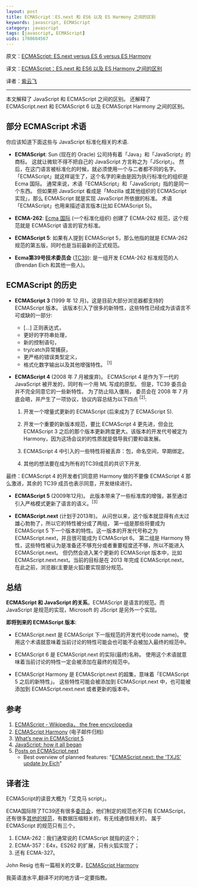 ```yaml
---
layout: post
title: ECMAScript：ES.next 和 ES6 以及 ES Harmony 之间的区别
keywords: javascript, ECMAScript
category: javascript
tags: [javascript, ECMAScript]
uids: 1708684567
---
```


原文：[ECMAScript: ES.next versus ES 6 versus ES Harmony](http://www.2ality.com/2011/06/ecmascript.html)

译文：[ECMAScript：ES.next 和 ES6 以及 ES Harmony 之间的区别](http://www.cnblogs.com/ziyunfei/archive/2012/09/24/2699065.html)

译者：[紫云飞](http://weibo.com/u/1708684567)

----------------------------------------------------

本文解释了 JavaScript 和 ECMAScript 之间的区别。
还解释了 ECMAScript.next 和 ECMAScript 6 以及 ECMAScript Harmony 之间的区别。

## 部分 ECMAScript 术语

你应该知道下面这些与 JavaScript 标准化相关的术语.

* **ECMAScript**: Sun (现在的 Oracle) 公司持有着「Java」和「JavaScript」的商标。
这就让微软不得不把自己的 JavaScript 方言称之为「JScript」。
然后，在这门语言被标准化的时候，就必须使用一个与二者都不同的名字。
「ECMAScript」就这样诞生了，这个名字的来由是因为执行标准化的组织是 Ecma 国际。
通常来说，术语「ECMAScript」和「JavaScript」指的是同一个东西。
但如果把 JavaScript 看成是「Mozilla 或其他组织的 ECMAScript 实现」，那么 ECMAScript 就是实现 JavaScript 所依据的标准。
术语「ECMAScript」也用来描述语言版本(比如 ECMAScript 5)。

* **ECMA-262**: [Ecma 国际](http://en.wikipedia.org/wiki/Ecmascript) (一个标准化组织) 创建了 ECMA-262 规范，这个规范就是 ECMAScript 语言的官方标准。

* **ECMAScript 5**: 如果有人提到 ECMAScript 5，那么他指的就是 ECMA-262 规范的第五版，同时也是当前最新的正式规范。

* **Ecma第39号技术委员会** ([TC39](http://www.ecma-international.org/memento/TC39.htm)): 
是一组开发 ECMA-262 标准规范的人(Brendan Eich 和其他一些人)。

## ECMAScript 的历史

* **ECMAScript 3** (1999 年 12 月)。这是目前大部分浏览器都支持的 ECMAScript 版本。
该版本引入了很多的新特性，这些特性已经成为该语言不可或缺的一部分:

	* [...] 正则表达式，
	* 更好的字符串处理，
	* 新的控制语句，
	* try/catch异常捕获，
	* 更严格的错误类型定义，
	* 格式化数字输出以及其他增强特性。 <sup>[1]</sup>

* **ECMAScript 4** (2008 年 7 月被废弃)。 ECMAScript 4 是作为下一代的 JavaScript 被开发的，同时有一个用 ML 写成的原型。
但是，TC39 委员会并不完全同意它的一些新特性。
为了防止陷入僵局， 委员会在 2008 年 7 月底会晤，并产生了一项协议，协议内容总结为以下四点 <sup>[2]</sup>:

	1. 开发一个增量式更新的 ECMAScript (后来成为了 ECMAScript 5).

	2. 开发一个重要的新版本规范，要比 ECMAScript 4 更先进，但会比 ECMAScript 3 之后的那个版本更新跨度更大。该版本的开发代号被定为 Harmony，因为这场会议的的性质就是倡导我们要和谐发展。

	3. ECMAScript 4 中引入的一些特性将被丢弃：包，命名空间，早期绑定。

	4. 其他的想法要在成为所有的TC39成员的共识下开发.

最终：ECMAScript 4 的开发者们同意把 Harmony 做的不要像 ECMAScript 4 那么激进，其余的 TC39 成员也表示同意，开发继续进行。

* **ECMAScript 5** (2009年12月)。 此版本带来了一些标准库的增强，甚至通过引入严格模式更新了语言的语义。<sup>[3]</sup>

* **ECMAScript.next** (计划于2013年)。 从问世以来，这个版本就显得有点太过雄心勃勃了，所以它的特性被分成了两组，
第一组是那些将要成为 ECMAScript 5 下一个版本的特性。这一版本的开发代号称之为 ECMAScript.next，并且很可能成为 ECMAScript 6。
第二组是 Harmony 特性，这些特性被认为是准备还不够充分或者重要程度还不够，所以不能进入 ECMAScript.next。
但仍然会进入某个更新的 ECMAScript 版本中，比如 ECMAScript.next.next。当前的目标是在 2013 年完成 ECMAScript.next，
在此之前，浏览器(主要是火狐)要实现部分规范。

## 总结

**ECMAScript 和 JavaScript 的关系**。ECMAScript 是语言的规范。而 JavaScript 是规范的实现，Microsoft 的 JScript 是另外一个实现。

**即将到来的 ECMAScript 版本**:

* ECMAScript.next 是 ECMAScript 下一版规范的开发代号(code name)。
使用这个术语就意味着当前讨论的特性可能会也可能不会被加入最终的规范中。

* ECMAScript 6 是 ECMAScript.next 的实际(最终)名称。
使用这个术语就意味着当前讨论的特性一定会被添加在最终的规范中。

* ECMAScript Harmony 是 ECMAScript.next 的超集，意味着「ECMAScript 5 之后的新特性」。
这些特性可能会被添加到 ECMAScript.next 中，也可能被添加到 ECMAScript.next.next 或者更新的版本中。

## 参考

1. [ECMAScript - Wikipedia， the free encyclopedia](http://en.wikipedia.org/wiki/Ecmascript)
2. [ECMAScript Harmony](https://mail.mozilla.org/pipermail/es-discuss/2008-August/003400.html) (电子邮件归档)
3. [What’s new in ECMAScript 5](http://www.2ality.com/2010/12/whats-new-in-ecmascript-5.html)
4. [JavaScript: how it all began](http://www.2ality.com/2011/03/javascript-how-it-all-began.html)
5. [Posts on ECMAScript.next](http://www.2ality.com/search/label/esnext)
	* Best overview of planned features: "[ECMAScript.next: the 'TXJS' update by Eich](http://www.2ality.com/2011/06/esnext-txjs.html)"

## 译者注

ECMAScript的读音大概为「艾克马 script」。

ECMA国际除了TC39还有很多[委员会](http://www.ecma-international.org/memento/org.htm)，他们制定的规范也不只有 ECMAScript，
还有很多[其他的规范](http://www.ecma-international.org/publications/standards/Stnindex.htm)，有数据压缩相关的，有无线通信相关的，
属于 ECMAScript 的规范只有三个，

1. ECMA-262：我们通常说的 ECMAScript 就指的这个；
2. ECMA-357：E4x，ES262 的扩展，只有火狐实现了；
3. 还有 ECMA-327。

John Resig 也有一篇相关的文章，[ECMAScript Harmony](http://ejohn.org/blog/ecmascript-harmony/)

我英语渣水平,翻译不对的地方请一定要指教。